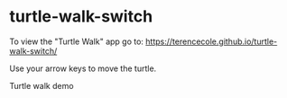 # turtle-walk-switch
To view the "Turtle Walk" app go to: https://terencecole.github.io/turtle-walk-switch/

Use your arrow keys to move the turtle.

Turtle walk demo
